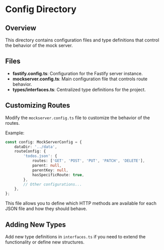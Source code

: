 
# Config Directory

## Overview
This directory contains configuration files and type definitions that control the behavior of the mock server.

## Files
- **fastify.config.ts**: Configuration for the Fastify server instance.
- **mockserver.config.ts**: Main configuration file that controls route behavior.
- **types/interfaces.ts**: Centralized type definitions for the project.

## Customizing Routes
Modify the `mockserver.config.ts` file to customize the behavior of the routes.

Example:
```typescript
const config: MockServerConfig = {
    dataDir: '../data',
    routeConfig: {
        'todos.json': {
            routes: ['GET', 'POST', 'PUT', 'PATCH', 'DELETE'],
            parent: null,
            parentKey: null,
            hasSpecificRoute: true,
        },
        // Other configurations...
    },
};
```
This file allows you to define which HTTP methods are available for each JSON file and how they should behave.

## Adding New Types
Add new type definitions in `interfaces.ts` if you need to extend the functionality or define new structures.
